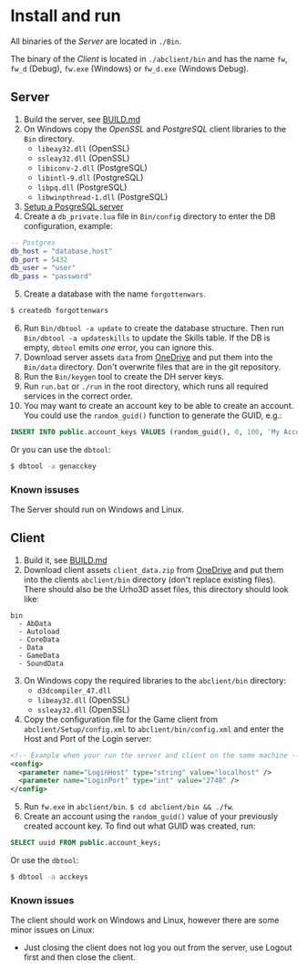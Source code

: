# Install and run

All binaries of the *Server* are located in `./Bin`.

The binary of the *Client* is located in `./abclient/bin` and has the name
`fw`, `fw_d` (Debug), `fw.exe` (Windows) or `fw_d.exe` (Windows Debug).

## Server

1. Build the server, see [BUILD.md](BUILD.md)
2. On Windows copy the *OpenSSL* and *PostgreSQL* client libraries to the `Bin` directory.
    * `libeay32.dll` (OpenSSL)
    * `ssleay32.dll` (OpenSSL)
    * `libiconv-2.dll` (PostgreSQL)
    * `libintl-9.dll` (PostgreSQL)
    * `libpq.dll` (PostgreSQL)
    * `libwinpthread-1.dll` (PostgreSQL)
3. [Setup a PosgreSQL server](https://wiki.archlinux.org/index.php/PostgreSQL)
4. Create a `db_private.lua` file in `Bin/config` directory to enter the DB configuration, example:
~~~lua
-- Postgres
db_host = "database.host"
db_port = 5432
db_user = "user"
db_pass = "password"
~~~
5. Create a database with the name `forgottenwars`.
~~~sh
$ createdb forgottenwars
~~~
6. Run `Bin/dbtool -a update` to create the database structure. Then run `Bin/dbtool -a updateskills` to update the Skills table. If the DB is empty, `dbtool` emits *one* error, you can ignore this.
7. Download server assets `data` from [OneDrive](https://1drv.ms/f/s!Ajy_fJI3BLBobOAOXZ47wtBgdBg) and put them into the `Bin/data` directory. Don't overwrite files that are in the git repository.
8. Run the `Bin/keygen` tool to create the DH server keys.
9. Run `run.bat` or `./run` in the root directory, which runs all required services in the correct order.
10. You may want to create an account key to be able to create an account. You could use the `random_guid()` function to generate the GUID, e.g.:
~~~sql
INSERT INTO public.account_keys VALUES (random_guid(), 0, 100, 'My Account Key', 2, 1, '');
~~~
Or you can use the `dbtool`:
~~~sh
$ dbtool -a genacckey
~~~

### Known issuses

The Server should run on Windows and Linux.

## Client

1. Build it, see [BUILD.md](BUILD.md)
2. Download client assets `client_data.zip` from [OneDrive](https://1drv.ms/f/s!Ajy_fJI3BLBobOAOXZ47wtBgdBg) and put them into the clients `abclient/bin` directory (don't replace existing files). There should also be the Urho3D asset files, this directory should look like:
~~~plain
bin
  - AbData
  - Autoload
  - CoreData
  - Data
  - GameData
  - SoundData
~~~
3. On Windows copy the required libraries to the `abclient/bin` directory:
    * `d3dcompiler_47.dll`
    * `libeay32.dll` (OpenSSL)
    * `ssleay32.dll` (OpenSSL)
4. Copy the configuration file for the Game client from `abclient/Setup/config.xml` to `abclient/bin/config.xml` and enter the Host and Port of the Login server:
~~~xml
<!-- Example when your run the server and client on the same machine -->
<config>
  <parameter name="LoginHost" type="string" value="localhost" />
  <parameter name="LoginPort" type="int" value="2748" />
</config>
~~~
5. Run `fw.exe` in `abclient/bin`. `$ cd abclient/bin && ./fw`.
6. Create an account using the `random_guid()` value of your previously created account key. To find out what GUID was created, run:
~~~sql
SELECT uuid FROM public.account_keys;
~~~
Or use the `dbtool`:
~~~sh
$ dbtool -a acckeys
~~~

### Known issues

The client should work on Windows and Linux, however there are some minor issues
on Linux:

* Just closing the client does not log you out from the server, use Logout first and then close the client.
